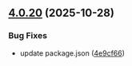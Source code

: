 ## [4.0.20](https://github.com/patrickkabwe/dpo-pay-node-sdk/compare/v4.0.19...v4.0.20) (2025-10-28)


### Bug Fixes

* update package.json ([4e9cf66](https://github.com/patrickkabwe/dpo-pay-node-sdk/commit/4e9cf6696875f04b90c7171c46f0adf704f4103d))
